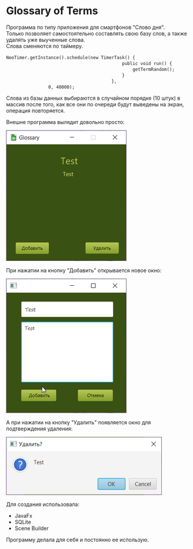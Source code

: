 # Glossary of Terms
Программа по типу приложения для смартфонов "Слово дня".</br>
Только позволяет самостоятельно составлять свою базу слов, а также удалять уже выученные слова.</br>
Слова сменяются по таймеру.
```
NeoTimer.getInstance().schedule(new TimerTask() {
                                            public void run() {
                                                getTermRandom();
                                            }
                                        },
                0, 40000);
```

Слова из базы данных выбираются в случайном порядке (10 штук) в массив после того, как все они по очереди будут выведены на экран, операция повторяется. </br>

Внешне программа вылядит довольно просто:</br>

![alt text](https://github.com/Liliannna/Glossary-of-Terms/blob/master/screenshot/Glossary_of_Terms_HRq1k7UXGa.png)

При нажатии на кнопку "Добавить" открывается новое окно: </br>

![alt text](https://github.com/Liliannna/Glossary-of-Terms/blob/master/screenshot/ASo5ie7XJ7.png)

А при нажатии на кнопку "Удалить" появляется окно для подтверждения удаления:</br>

![alt text](https://github.com/Liliannna/Glossary-of-Terms/blob/master/screenshot/Glossary_of_Terms_jaB4JhSQQO.png)


Для создания использовала:
+ JavaFx
+ SQLite
+ Scene Builder


Программу делала для себя и постоянно ее использую.
